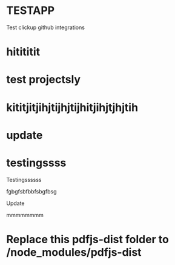 # TESTAPP
Test clickup github integrations

hitititit
=======

test projectsly
=======

kititjitjihjtijhjtijhitjihjtjhjtih
=======

update
=======

testingssss
=======

Testingssssss


fgbgfsbfbbfsbgfbsg

Update



mmmmmmmm


# Replace this pdfjs-dist folder to /node_modules/pdfjs-dist

